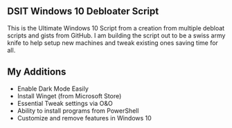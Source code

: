 ## DSIT Windows 10 Debloater Script
This is the Ultimate Windows 10 Script from a creation from multiple debloat scripts and gists from GitHub. I am building the script out to be a swiss army knife to help setup new machines and tweak existing ones saving time for all. 

## My Additions

- Enable Dark Mode Easily
- Install Winget (from Microsoft Store)
- Essential Tweak settings via O&O
- Ability to install programs from PowerShell
- Customize and remove features in Windows 10
